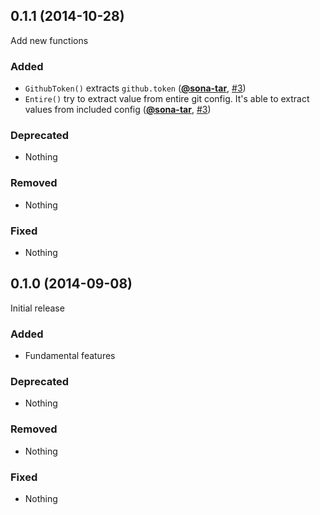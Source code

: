## 0.1.1 (2014-10-28)

Add new functions

### Added

- `GithubToken()` extracts `github.token` ([**@sona-tar**](https://github.com/sona-tar), [#3](https://github.com/tcnksm/go-gitconfig/pull/3))
- `Entire()` try to extract value from entire git config. It's able to extract values from included config ([**@sona-tar**](https://github.com/sona-tar), [#3](https://github.com/tcnksm/go-gitconfig/pull/3))

### Deprecated

- Nothing

### Removed

- Nothing

### Fixed

- Nothing


## 0.1.0 (2014-09-08)

Initial release

### Added

- Fundamental features

### Deprecated

- Nothing

### Removed

- Nothing

### Fixed

- Nothing


